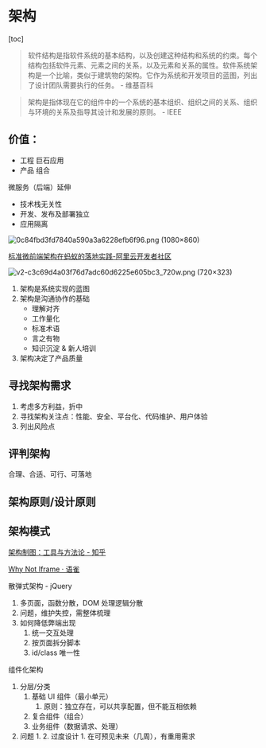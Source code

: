 # 架构
[toc]

>  软件结构是指软件系统的基本结构，以及创建这种结构和系统的约束。每个结构包括软件元素、元素之间的关系，以及元素和关系的属性。软件系统架构是一个比喻，类似于建筑物的架构。它作为系统和开发项目的蓝图，列出了设计团队需要执行的任务。 - 维基百科

> 架构是指体现在它的组件中的一个系统的基本组织、组织之间的关系、组织与环境的关系及指导其设计和发展的原则。 - IEEE

## 价值：
- 工程 巨石应用
- 产品 组合

微服务（后端）延伸

- 技术栈无关性
- 开发、发布及部署独立
- 应用隔离

![0c84fbd3fd7840a590a3a6228efb6f96.png (1080×860)](https://ucc.alicdn.com/pic/developer-ecology/0c84fbd3fd7840a590a3a6228efb6f96.png)

[标准微前端架构在蚂蚁的落地实践-阿里云开发者社区](https://developer.aliyun.com/article/742576)

![v2-c3c69d4a03f76d7adc60d6225e605bc3_720w.png (720×323)](https://pic4.zhimg.com/80/v2-c3c69d4a03f76d7adc60d6225e605bc3_720w.png)


1. 架构是系统实现的蓝图
2. 架构是沟通协作的基础
    - 理解对齐
    - 工作量化
    - 标准术语
    - 言之有物
    - 知识沉淀 & 新人培训
3. 架构决定了产品质量

## 寻找架构需求

1. 考虑多方利益，折中
2. 寻找架构关注点：性能、安全、平台化、代码维护、用户体验
3. 列出风险点

## 评判架构

合理、合适、可行、可落地

## 架构原则/设计原则

## 架构模式

[架构制图：工具与方法论 - 知乎](https://zhuanlan.zhihu.com/p/260068315)

[Why Not Iframe · 语雀](https://www.yuque.com/kuitos/gky7yw/gesexv)

散弹式架构 - jQuery
1. 多页面，函数分散，DOM 处理逻辑分散
2. 问题，维护失控，需整体梳理
3. 如何降低弊端出现
    1. 统一交互处理
    2. 按页面拆分脚本
    3. id/class 唯一性

组件化架构
1. 分层/分类
    1. 基础 UI 组件（最小单元）
        1. 原则：独立存在，可以共享配置，但不能互相依赖
    2. 复合组件（组合）
    3. 业务组件（数据请求、处理）
2. 问题
    1. 
    2. 过度设计
        1. 在可预见未来（几周），有重用需求

